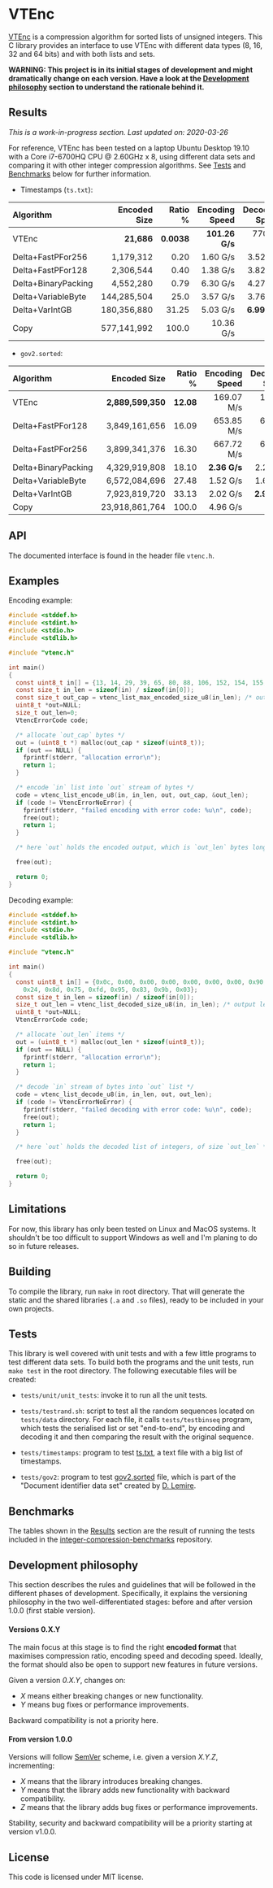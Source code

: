 # VTEnc

[VTEnc](https://vteromero.github.io/2019/07/28/vtenc.html) is a compression algorithm for sorted lists of unsigned integers. This C library provides an interface to use VTEnc with different data types (8, 16, 32 and 64 bits) and with both lists and sets.

**WARNING: This project is in its initial stages of development and might dramatically change on each version. Have a look at the [Development philosophy](https://github.com/vteromero/VTEnc#development-philosophy) section to understand the rationale behind it.**

## Results

*This is a work-in-progress section. Last updated on: 2020-03-26*

For reference, VTEnc has been tested on a laptop Ubuntu Desktop 19.10 with a Core i7-6700HQ CPU @ 2.60GHz x 8, using different data sets and comparing it with other integer compression algorithms. See [Tests](https://github.com/vteromero/VTEnc#tests) and [Benchmarks](https://github.com/vteromero/VTEnc#benchmarks) below for further information.

* Timestamps (`ts.txt`):

| Algorithm          |Encoded Size|Ratio %    |Encoding Speed |Decoding Speed|
|:-------------------|-----------:|----------:|--------------:|-------------:|
| VTEnc              |  **21,686**| **0.0038**| **101.26 G/s**|    770.98 M/s|
| Delta+FastPFor256  |   1,179,312|       0.20|       1.60 G/s|      3.52 G/s|
| Delta+FastPFor128  |   2,306,544|       0.40|       1.38 G/s|      3.82 G/s|
| Delta+BinaryPacking|   4,552,280|       0.79|       6.30 G/s|      4.27 G/s|
| Delta+VariableByte | 144,285,504|       25.0|       3.57 G/s|      3.76 G/s|
| Delta+VarIntGB     | 180,356,880|      31.25|       5.03 G/s|  **6.99 G/s**|
| Copy               | 577,141,992|      100.0|      10.36 G/s|       -      |

* `gov2.sorted`:

| Algorithm          |Encoded Size     |Ratio %  |Encoding Speed|Decoding Speed|
|:-------------------|----------------:|--------:|-------------:|-------------:|
| VTEnc              |**2,889,599,350**|**12.08**|    169.07 M/s|    173.65 M/s|
| Delta+FastPFor128  |    3,849,161,656|    16.09|    653.85 M/s|    655.78 M/s|
| Delta+FastPFor256  |    3,899,341,376|    16.30|    667.72 M/s|    669.19 M/s|
| Delta+BinaryPacking|    4,329,919,808|    18.10|  **2.36 G/s**|      2.26 G/s|
| Delta+VariableByte |    6,572,084,696|    27.48|      1.52 G/s|      1.67 G/s|
| Delta+VarIntGB     |    7,923,819,720|    33.13|      2.02 G/s|  **2.92 G/s**|
| Copy               |   23,918,861,764|    100.0|      4.96 G/s|       -      |

## API

The documented interface is found in the header file `vtenc.h`.

## Examples

Encoding example:

```c
#include <stddef.h>
#include <stdint.h>
#include <stdio.h>
#include <stdlib.h>

#include "vtenc.h"

int main()
{
  const uint8_t in[] = {13, 14, 29, 39, 65, 80, 88, 106, 152, 154, 155, 177};
  const size_t in_len = sizeof(in) / sizeof(in[0]);
  const size_t out_cap = vtenc_list_max_encoded_size_u8(in_len); /* output capacity */
  uint8_t *out=NULL;
  size_t out_len=0;
  VtencErrorCode code;

  /* allocate `out_cap` bytes */
  out = (uint8_t *) malloc(out_cap * sizeof(uint8_t));
  if (out == NULL) {
    fprintf(stderr, "allocation error\n");
    return 1;
  }

  /* encode `in` list into `out` stream of bytes */
  code = vtenc_list_encode_u8(in, in_len, out, out_cap, &out_len);
  if (code != VtencErrorNoError) {
    fprintf(stderr, "failed encoding with error code: %u\n", code);
    free(out);
    return 1;
  }

  /* here `out` holds the encoded output, which is `out_len` bytes long */

  free(out);

  return 0;
}
```

Decoding example:

```c
#include <stddef.h>
#include <stdint.h>
#include <stdio.h>
#include <stdlib.h>

#include "vtenc.h"

int main()
{
  const uint8_t in[] = {0x0c, 0x00, 0x00, 0x00, 0x00, 0x00, 0x00, 0x90, 0x26,
    0x24, 0x8d, 0x75, 0xfd, 0x95, 0x83, 0x9b, 0x03};
  const size_t in_len = sizeof(in) / sizeof(in[0]);
  size_t out_len = vtenc_list_decoded_size_u8(in, in_len); /* output length */
  uint8_t *out=NULL;
  VtencErrorCode code;

  /* allocate `out_len` items */
  out = (uint8_t *) malloc(out_len * sizeof(uint8_t));
  if (out == NULL) {
    fprintf(stderr, "allocation error\n");
    return 1;
  }

  /* decode `in` stream of bytes into `out` list */
  code = vtenc_list_decode_u8(in, in_len, out, out_len);
  if (code != VtencErrorNoError) {
    fprintf(stderr, "failed decoding with error code: %u\n", code);
    free(out);
    return 1;
  }

  /* here `out` holds the decoded list of integers, of size `out_len` */

  free(out);

  return 0;
}
```

## Limitations

For now, this library has only been tested on Linux and MacOS systems. It shouldn't be too difficult to support Windows as well and I'm planing to do so in future releases.

## Building

To compile the library, run `make` in root directory. That will generate the static and the shared libraries (`.a` and `.so` files), ready to be included in your own projects.

## Tests

This library is well covered with unit tests and with a few little programs to test different data sets. To build both the programs and the unit tests, run `make test` in the root directory. The following executable files will be created:

* `tests/unit/unit_tests`: invoke it to run all the unit tests.

* `tests/testrand.sh`: script to test all the random sequences located on `tests/data` directory. For each file, it calls `tests/testbinseq` program, which tests the serialised list or set "end-to-end", by encoding and decoding it and then comparing the result with the original sequence.

* `tests/timestamps`: program to test [ts.txt](https://github.com/zentures/encoding/tree/master/benchmark/data), a text file with a big list of timestamps.

* `tests/gov2`: program to test [gov2.sorted](https://lemire.me/data/integercompression2014.html) file, which is part of the "Document identifier data set" created by [D. Lemire](https://lemire.me/en/).

## Benchmarks

The tables shown in the [Results](https://github.com/vteromero/VTEnc#results) section are the result of running the tests included in the [integer-compression-benchmarks](https://github.com/vteromero/integer-compression-benchmarks) repository.

## Development philosophy

This section describes the rules and guidelines that will be followed in the different phases of development. Specifically, it explains the versioning philosophy in the two well-differentiated stages: before and after version 1.0.0 (first stable version).

#### Versions 0.X.Y

The main focus at this stage is to find the right **encoded format** that maximises compression ratio, encoding speed and decoding speed. Ideally, the format should also be open to support new features in future versions.

Given a version *0.X.Y*, changes on:

* *X* means either breaking changes or new functionality.
* *Y* means bug fixes or performance improvements.

Backward compatibility is not a priority here.

#### From version 1.0.0

Versions will follow [SemVer](https://semver.org/) scheme, i.e. given a version *X.Y.Z*, incrementing:

* *X* means that the library introduces breaking changes.
* *Y* means that the library adds new functionality with backward compatibility.
* *Z* means that the library adds bug fixes or performance improvements.

Stability, security and backward compatibility will be a priority starting at version v1.0.0.

## License

This code is licensed under MIT license.
